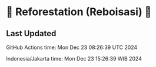 
# 🌳 Reforestation (Reboisasi) 🌲

## Last Updated

GitHub Actions time: Mon Dec 23 08:26:39 UTC 2024

Indonesia/Jakarta time: Mon Dec 23 15:26:39 WIB 2024
